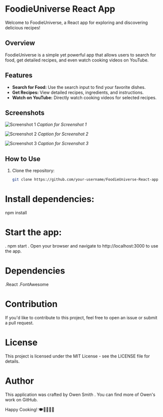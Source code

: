 # FoodieUniverse React App

Welcome to FoodieUniverse, a React app for exploring and discovering delicious recipes!

## Overview

FoodieUniverse is a simple yet powerful app that allows users to search for food, get detailed recipes, and even watch cooking videos on YouTube.

## Features

- **Search for Food:** Use the search input to find your favorite dishes.
- **Get Recipes:** View detailed recipes, ingredients, and instructions.
- **Watch on YouTube:** Directly watch cooking videos for selected recipes.

## Screenshots

![Screenshot 1](https://findingtimeforcooking.com/wp-content/uploads/2017/03/turkish-corba-red-lentil-soup-bowl.jpg)
*Caption for Screenshot 1*

![Screenshot 2](https://findingtimeforcooking.com/wp-content/uploads/2017/03/turkish-corba-red-lentil-soup-crackers.jpg)
*Caption for Screenshot 2*

![Screenshot 3](https://findingtimeforcooking.com/wp-content/uploads/2017/03/turkish-corba-red-lentil-soup-carrot-chopped.jpg)
*Caption for Screenshot 3*

## How to Use

1. Clone the repository:

   ```bash
   git clone https://github.com/your-username/FoodieUniverse-React-app.git
# Install dependencies:
npm install
# Start the app:
. npm start
. Open your browser and navigate to http://localhost:3000 to use the app.

# Dependencies
.React
.FontAwesome

# Contribution
If you'd like to contribute to this project, feel free to open an issue or submit a pull request.

# License
This project is licensed under the MIT License - see the LICENSE file for details.
# Author
This application was crafted by Owen Smith . You can find more of Owen's work on GitHub.

Happy Cooking! 🍽️👩‍🍳👨‍🍳



